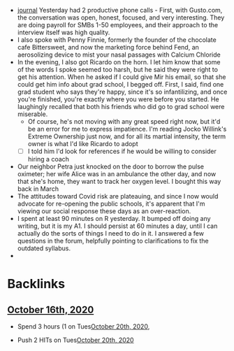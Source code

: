 - [journal](<journal.md>) Yesterday had 2 productive phone calls - First, with Gusto.com, the conversation was open, honest, focused, and very interesting. They are doing payroll for SMBs 1-50 employees, and their approach to the interview itself was high quality. 
- I also spoke with Penny Finnie, formerly the founder of the chocolate cafe Bittersweet, and now the marketing force behind Fend, an aerosolizing device to mist your nasal passages with Calcium Chloride
- In the evening, I also got Ricardo on the horn. I let him know that some of the words I spoke seemed too harsh, but he said they were right to get his attention. When he asked if I could give Mir his email, so that she could get him info about grad school, I begged off. First, I said, find one grad student who says they're happy, since it's so infantilizing, and once you're finished, you're exactly where you were before you started. He laughingly recalled that both his friends who did go to grad school were miserable.
    - Of course, he's not moving with any great speed right now, but it'd be an error for me to express impatience. I'm reading Jocko Willink's Extreme Ownership just now, and for all its martial intensity, the term owner is what I'd like Ricardo to adopt
    - [ ] I told him I'd look for references if he would be willing to consider hiring a coach 
- Our neighbor Petra just knocked on the door to borrow the pulse oximeter; her wife Alice was in an ambulance the other day, and now that she's home, they want to track her oxygen level. I bought this way back in March
- The attitudes toward Covid risk are plateauing, and since I now would advocate for re-opening the public schools, it's apparent that I'm viewing our social response these days as an over-reaction. 
- I spent at least 90 minutes on R yesterday. It bumped off doing any writing, but it is my A1. I should persist at 60 minutes a day, until I can actually do the sorts of things I need to do in it. I answered a few questions in the forum, helpfully pointing to clarifications to fix the outdated syllabus.
- 

# Backlinks
## [October 16th, 2020](<October 16th, 2020.md>)
- Spend 3 hours (1 on Tues[October 20th, 2020](<October 20th, 2020.md>),

- Push 2 HITs on Tues[October 20th, 2020](<October 20th, 2020.md>)

